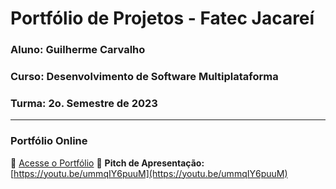 # Portfólio de Projetos - Fatec Jacareí
### Aluno: Guilherme Carvalho
### Curso: Desenvolvimento de Software Multiplataforma
### Turma: 2o. Semestre de 2023

---
 
### Portfólio Online  
🔗 [Acesse o Portfólio](LINK_PARA_PORTFOLIO)
🎤 **Pitch de Apresentação:** [https://youtu.be/ummqIY6puuM](https://youtu.be/ummqIY6puuM)

